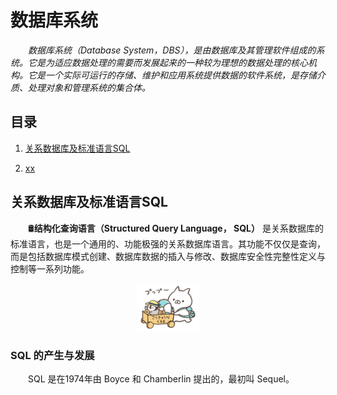# 数据库系统
&emsp;&emsp;*数据库系统（Database System，DBS），是由数据库及其管理软件组成的系统。它是为适应数据处理的需要而发展起来的一种较为理想的数据处理的核心机构。它是一个实际可运行的存储、维护和应用系统提供数据的软件系统，是存储介质、处理对象和管理系统的集合体。*

## 目录
  1. [关系数据库及标准语言SQL](#1)
  
  2. [xx](#2)

<a name="1"></a>
## 关系数据库及标准语言SQL
&emsp;&emsp;🛢**结构化查询语言（Structured Query Language， SQL）** 是关系数据库的标准语言，也是一个通用的、功能极强的关系数据库语言。其功能不仅仅是查询，而是包括数据库模式创建、数据库数据的插入与修改、数据库安全性完整性定义与控制等一系列功能。

<div align="center">
    <img src="pics/cute-tuicheche.jpg" width=100px>
</div>

### SQL 的产生与发展
&emsp;&emsp;SQL 是在1974年由 Boyce 和 Chamberlin 提出的，最初叫 Sequel。

